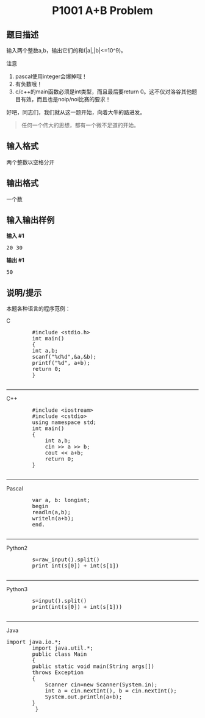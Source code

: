 <html>
<head>
	<title>di1ti</title>
	    <style type="text/css">
		<!--
			.blue{color:#0000FF}
			.purple{color: #FF00FF}
			.宋体{font-family:"宋体"}
		-->
        </style>
</head>
<body>
	<center><h1 data-v-52820d90=""> P1001 A+B Problem</h1></center>
	<div>
	  <h2 data-v-af321868="">题目描述</h2>
	  <div data-v-6156e5d2="" data-v-af321868="">
	    <p>输入两个整数a,b，输出它们的和(|a|,|b|&lt;=10^9)。</p>
	    <p>注意</p>
	    <ol>
	      <li>pascal使用integer会爆掉哦！</li>
	      <li>有负数哦！</li>
	      <li>c/c++的main函数必须是int类型，而且最后要return 0。这不仅对洛谷其他题目有效，而且也是noip/noi比赛的要求！</li>
	    </ol>
	    <p>好吧，同志们，我们就从这一题开始，向着大牛的路进发。</p>
	    <blockquote>
	      <p>任何一个伟大的思想，都有一个微不足道的开始。</p>
	    </blockquote>
	  </div>
	  <h2 data-v-af321868="">输入格式</h2>
	  <div data-v-6156e5d2="" data-v-af321868="">
	    <p>两个整数以空格分开</p>
	  </div>
	  <h2 data-v-af321868="">输出格式</h2>
	  <div data-v-6156e5d2="" data-v-af321868="">
	    <p>一个数</p>
	  </div>
	  <h2 data-v-af321868="">输入输出样例</h2>
	  <div data-v-36768c72="" data-v-af321868="">
	    <div data-v-89a1e792="" data-v-36768c72=""><strong data-v-89a1e792="">输入 #1</strong>
	      <pre data-v-89a1e792="">20 30  </pre>
	    </div>
	    <div data-v-89a1e792="" data-v-36768c72=""><strong data-v-89a1e792="">输出 #1</strong>
	      <pre data-v-89a1e792="">50  </pre>
	    </div>
	  </div>
	  <h2 data-v-af321868="">说明/提示</h2>
	  <div data-v-6156e5d2="" data-v-af321868="">
	    <p>本题各种语言的程序范例：</p>
	    <p>C</p>
	    <pre>
	    #include &lt;stdio.h&gt;    
	    int main() 
	    {      
		int a,b;      
		scanf("%d%d",&amp;a,&amp;b);      
		printf("%d", a+b);      
		return 0;  
	    }  
	    </pre>
	    <hr>
	    <p>C++</p>
	    <pre>
		#include &lt;iostream&gt;  
		#include &lt;cstdio&gt;    
		using namespace std;    
		int main() 
		{      
			int a,b;      
			cin &gt;&gt; a &gt;&gt; b;      
			cout &lt;&lt; a+b;      
			return 0;  
		}  
	    </pre>
	    <hr>
	    <p>Pascal</p>
	    <pre>
	    var a, b: longint;  
	    begin      
		readln(a,b);      
		writeln(a+b);  
	    end.  
	    </pre>
	    <hr>
	    <p>Python2</p>
	    <pre>
	    s=raw_input().split()  
	    print int(s[0]) + int(s[1])  
	    </pre>
	    <hr>
	    <p>Python3</p>
	    <pre>
	    s=input().split()  
	    print(int(s[0]) + int(s[1]))  
	    </pre>
	    <hr>
	    <p>Java</p>
	    <pre>import java.io.*;  
	    import java.util.*;  
	    public class Main 
	    {      
		public static void main(String args[]) 
		throws Exception 
		{          
			Scanner cin=new Scanner(System.in);          
			int a = cin.nextInt(), b = cin.nextInt();          
			System.out.println(a+b);      
		}  
	     }     
	</pre>
	</div>

</body>
</html>
